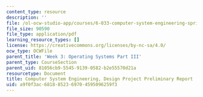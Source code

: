 ```yaml
---
content_type: resource
description: ''
file: /ol-ocw-studio-app/courses/6-033-computer-system-engineering-spring-2018/a9f0f3ac6818852369704595096259f3_MIT6_033S18dppr.pdf
file_size: 90590
file_type: application/pdf
learning_resource_types: []
license: https://creativecommons.org/licenses/by-nc-sa/4.0/
ocw_type: OCWFile
parent_title: 'Week 3: Operating Systems Part III'
parent_type: CourseSection
parent_uid: 81056cb9-5545-9139-0582-b2e55570d21a
resourcetype: Document
title: Computer System Engineering, Design Project Preliminary Report
uid: a9f0f3ac-6818-8523-6970-4595096259f3
---
```

